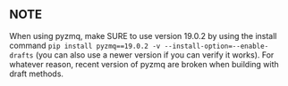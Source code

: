 NOTE
---

When using pyzmq, make SURE to use version 19.0.2 by using the install command `pip install pyzmq==19.0.2 -v --install-option=--enable-drafts` (you can also use a newer version if you can verify it works). For whatever reason, recent version of pyzmq are broken when building with draft methods.